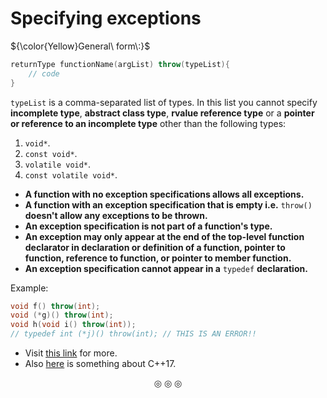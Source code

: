 # Specifying exceptions
${\color{Yellow}General\ form\:}$
```c++
returnType functionName(argList) throw(typeList){
	// code
}
```

`typeList` is a comma-separated list of types. In this list you cannot specify **incomplete type**, **abstract class type**, **rvalue reference type** or a **pointer or reference to an incomplete type** other than the following types:
1. `void*`.
2. `const void*`.
3. `volatile void*`.
4. `const volatile void*`.

* **A function with no exception specifications allows all exceptions.**
* **A function with an exception specification that is empty i.e.** `throw()` **doesn't allow any exceptions to be thrown.**
* **An exception specification is not part of a function's type.**
* **An exception may only appear at the end of the top-level function declarator in declaration or definition of a function, pointer to function, reference to function, or pointer to member function.**
* **An exception specification cannot appear in a** `typedef` **declaration.**

Example:

```c++
void f() throw(int);
void (*g)() throw(int);
void h(void i() throw(int));
// typedef int (*j)() throw(int); // THIS IS AN ERROR!!
```

* Visit [this link](https://www.ibm.com/docs/en/zos/2.5.0?topic=only-exception-specifications-c) for more.
* Also [here](https://stackoverflow.com/questions/47727108/are-dynamic-exception-specifications-invalid-in-c17) is something about C++17.

<p align="center">
&#9678; &#9678; &#9678;
</p>
